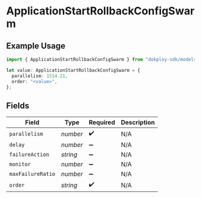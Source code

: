 # ApplicationStartRollbackConfigSwarm

## Example Usage

```typescript
import { ApplicationStartRollbackConfigSwarm } from "dokploy-sdk/models/operations";

let value: ApplicationStartRollbackConfigSwarm = {
  parallelism: 1514.21,
  order: "<value>",
};
```

## Fields

| Field              | Type               | Required           | Description        |
| ------------------ | ------------------ | ------------------ | ------------------ |
| `parallelism`      | *number*           | :heavy_check_mark: | N/A                |
| `delay`            | *number*           | :heavy_minus_sign: | N/A                |
| `failureAction`    | *string*           | :heavy_minus_sign: | N/A                |
| `monitor`          | *number*           | :heavy_minus_sign: | N/A                |
| `maxFailureRatio`  | *number*           | :heavy_minus_sign: | N/A                |
| `order`            | *string*           | :heavy_check_mark: | N/A                |